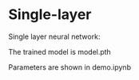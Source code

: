 # Single-layer
Single layer neural network:

The trained model is model.pth

Parameters are shown in demo.ipynb
